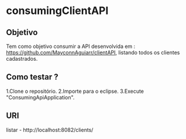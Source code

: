 # consumingClientAPI

## Objetivo 
  Tem como objetivo consumir a API desenvolvida em : https://github.com/MayconnAguiarr/clientAPI,
  listando todos os clientes cadastrados.
  
## Como testar ?
   1.Clone o repositório.
   2.Importe para o eclipse.
   3.Execute "ConsumingApiApplication".
   
## URI   
   listar - http://localhost:8082/clients/
